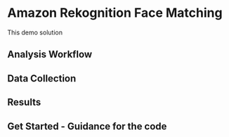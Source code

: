 # Amazon Rekognition Face Matching
This demo solution 

## Analysis Workflow


## Data Collection


## Results

## Get Started - Guidance for the code
